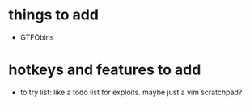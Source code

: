 # things to add

- GTFObins

# hotkeys and features to add
- to try list: like a todo list for exploits. maybe just a vim scratchpad?

